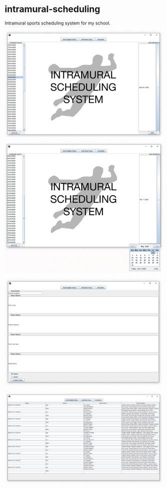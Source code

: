 # intramural-scheduling

Intramural sports scheduling system for my school.

![Screenshot 1](sc-1-3.png)

![Screenshot 2](sc-2.png)

![Screenshot 3](sc-3.png)

![Screenshot 4](sc-4.png)
